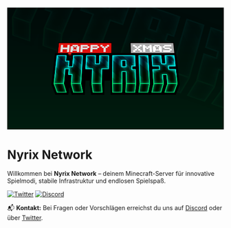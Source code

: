 ![Nyrix-Header](https://github.com/nyrixnet/.github/blob/48b62452d2c785263022fcf761f3a757c254ca49/banner.png)

# Nyrix Network

Willkommen bei **Nyrix Network** – deinem Minecraft-Server für innovative Spielmodi, stabile Infrastruktur und endlosen Spielspaß.

[![Twitter](https://img.shields.io/twitter/follow/nyrixnetwork?color=%231DA1F2&logo=twitter&style=for-the-badge)](https://twitter.com/nyrixnetwork)
[![Discord](https://img.shields.io/discord/1320952080642343025?label=Discord&logo=discord&style=for-the-badge&logoColor=7289DA)](https://discord.gg/nyrix)


📬 **Kontakt:** Bei Fragen oder Vorschlägen erreichst du uns auf [Discord](https://discord.gg/nyrix) oder über [Twitter](https://twitter.com/nyrixnetwork).

